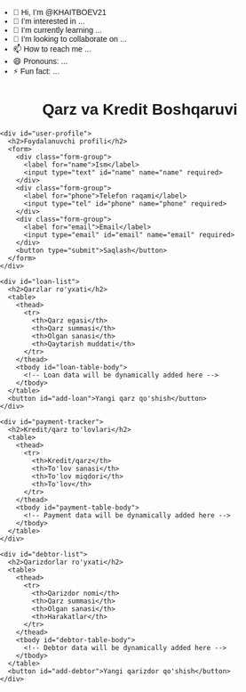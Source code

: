 - 👋 Hi, I’m @KHAITBOEV21
- 👀 I’m interested in ...
- 🌱 I’m currently learning ...
- 💞️ I’m looking to collaborate on ...
- 📫 How to reach me ...
- 😄 Pronouns: ...
- ⚡ Fun fact: ...

<!---
KHAITBOEV21/KHAITBOEV21 is a ✨ special ✨ repository because its `README.md` (this file) appears on your GitHub profile.
You can click the Preview link to take a look at your changes.
--->
<!DOCTYPE html>
<html lang="en">
<head>
  <meta charset="UTF-8">
  <meta name="viewport" content="width=device-width, initial-scale=1.0">
  <title>Qarz va Kredit Boshqaruvi</title>
  <style>
    /* CSS styles go here */
    body {
      font-family: Arial, sans-serif;
      margin: 0;
      padding: 0;
    }
    
    .container {
      max-width: 800px;
      margin: 0 auto;
      padding: 20px;
    }
    
    h1 {
      text-align: center;
      margin-bottom: 20px;
    }
    
    .form-group {
      margin-bottom: 20px;
    }
    
    label {
      display: block;
      font-weight: bold;
      margin-bottom: 5px;
    }
    
    input, select {
      width: 100%;
      padding: 10px;
      border: 1px solid #ccc;
      border-radius: 4px;
    }
    
    button {
      display: block;
      width: 100%;
      padding: 10px;
      background-color: #4CAF50;
      color: white;
      border: none;
      border-radius: 4px;
      cursor: pointer;
    }
    
    /* Add more styles as needed */
  </style>
</head>
<body>
  <div class="container">
    <h1>Qarz va Kredit Boshqaruvi</h1>
    
    <div id="user-profile">
      <h2>Foydalanuvchi profili</h2>
      <form>
        <div class="form-group">
          <label for="name">Ism</label>
          <input type="text" id="name" name="name" required>
        </div>
        <div class="form-group">
          <label for="phone">Telefon raqami</label>
          <input type="tel" id="phone" name="phone" required>
        </div>
        <div class="form-group">
          <label for="email">Email</label>
          <input type="email" id="email" name="email" required>
        </div>
        <button type="submit">Saqlash</button>
      </form>
    </div>
    
    <div id="loan-list">
      <h2>Qarzlar ro'yxati</h2>
      <table>
        <thead>
          <tr>
            <th>Qarz egasi</th>
            <th>Qarz summasi</th>
            <th>Olgan sanasi</th>
            <th>Qaytarish muddati</th>
          </tr>
        </thead>
        <tbody id="loan-table-body">
          <!-- Loan data will be dynamically added here -->
        </tbody>
      </table>
      <button id="add-loan">Yangi qarz qo'shish</button>
    </div>
    
    <div id="payment-tracker">
      <h2>Kredit/qarz to'lovlari</h2>
      <table>
        <thead>
          <tr>
            <th>Kredit/qarz</th>
            <th>To'lov sanasi</th>
            <th>To'lov miqdori</th>
            <th>To'lov</th>
          </tr>
        </thead>
        <tbody id="payment-table-body">
          <!-- Payment data will be dynamically added here -->
        </tbody>
      </table>
    </div>
    
    <div id="debtor-list">
      <h2>Qarizdorlar ro'yxati</h2>
      <table>
        <thead>
          <tr>
            <th>Qarizdor nomi</th>
            <th>Qarz summasi</th>
            <th>Olgan sanasi</th>
            <th>Harakatlar</th>
          </tr>
        </thead>
        <tbody id="debtor-table-body">
          <!-- Debtor data will be dynamically added here -->
        </tbody>
      </table>
      <button id="add-debtor">Yangi qarizdor qo'shish</button>
    </div>
  </div>

  <script>
    // JavaScript code goes here
    // Add event listeners, data manipulation, and other functionality
  </script>
</body>
</html>
